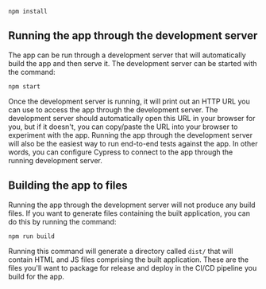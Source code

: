 ```
npm install
```

## Running the app through the development server

The app can be run through a development server that will automatically build the app and then serve it.  The development server can be started with the command:
```
npm start
```

Once the development server is running, it will print out an HTTP URL you can use to access the app through the development server.  The development server should automatically open this URL in your browser for you, but if it doesn't, you can copy/paste the URL into your browser to experiment with the app.  Running the app through the development server will also be the easiest way to run end-to-end tests against the app.  In other words, you can configure Cypress to connect to the app through the running development server.

## Building the app to files

Running the app through the development server will not produce any build files.  If you want to generate files containing the built application, you can do this by running the command:
```
npm run build
```

Running this command will generate a directory called `dist/` that will contain HTML and JS files comprising the built application.  These are the files you'll want to package for release and deploy in the CI/CD pipeline you build for the app.
